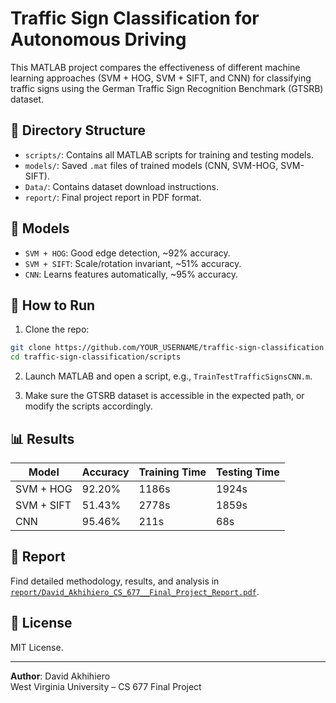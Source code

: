 # Traffic Sign Classification for Autonomous Driving

This MATLAB project compares the effectiveness of different machine learning approaches (SVM + HOG, SVM + SIFT, and CNN) for classifying traffic signs using the German Traffic Sign Recognition Benchmark (GTSRB) dataset.

## 📁 Directory Structure

- `scripts/`: Contains all MATLAB scripts for training and testing models.
- `models/`: Saved `.mat` files of trained models (CNN, SVM-HOG, SVM-SIFT).
- `Data/`: Contains dataset download instructions.
- `report/`: Final project report in PDF format.

## 🧠 Models

- `SVM + HOG`: Good edge detection, ~92% accuracy.
- `SVM + SIFT`: Scale/rotation invariant, ~51% accuracy.
- `CNN`: Learns features automatically, ~95% accuracy.

## 🚀 How to Run

1. Clone the repo:

```bash
git clone https://github.com/YOUR_USERNAME/traffic-sign-classification.git
cd traffic-sign-classification/scripts
```

2. Launch MATLAB and open a script, e.g., `TrainTestTrafficSignsCNN.m`.

3. Make sure the GTSRB dataset is accessible in the expected path, or modify the scripts accordingly.

## 📊 Results

| Model         | Accuracy | Training Time | Testing Time |
|---------------|----------|---------------|---------------|
| SVM + HOG     | 92.20%   | 1186s         | 1924s         |
| SVM + SIFT    | 51.43%   | 2778s         | 1859s         |
| CNN           | 95.46%   | 211s          | 68s           |

## 📄 Report

Find detailed methodology, results, and analysis in [`report/David_Akhihiero_CS_677__Final_Project_Report.pdf`](./report/David_Akhihiero_CS_677__Final_Project_Report.pdf).

## 🧾 License

MIT License.

---

**Author**: David Akhihiero  
West Virginia University – CS 677 Final Project  
